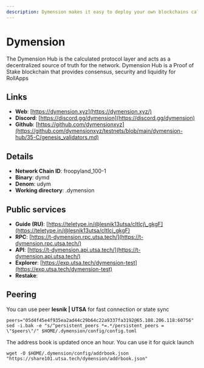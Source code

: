 ```yaml
---
description: Dymension makes it easy to deploy your own blockchains called RollApps
---
```


# Dymension

The Dymension Hub is the calculated protocol layer and acts as a decentralized source of truth for the network. Dymension Hub is a Proof of Stake blockchain that provides consensus, security and liquidity for RollApps

## Links

* **Web**: [https://dymension.xyz](https://dymension.xyz/)
* **Discord**: [https://discord.gg/dymension](https://discord.gg/dymension)
* **Github**: [https://github.com/dymensionxyz](https://github.com/dymensionxyz/testnets/blob/main/dymension-hub/35-C/genesis_validators.md)

## **Details**

* **Network Chain ID**: froopyland\_100-1
* **Binary**: dymd
* **Denom**: udym
* **Working directory**: .dymension

## Public services

* **Guide (RU)**: [https://teletype.in/@lesnik13utsa/cItIcj\_gkgF](https://teletype.in/@lesnik13utsa/cItIcj_gkgF)
* **RPC**: [https://t-dymension.rpc.utsa.tech/](https://t-dymension.rpc.utsa.tech/)
* **API**: [https://t-dymension.api.utsa.tech/](https://t-dymension.api.utsa.tech/)
* **Explorer**: [https://exp.utsa.tech/dymension-test](https://exp.utsa.tech/dymension-test)
* **Restake**:&#x20;

## Peering

You can use peer **lesnik | UTSA** for fast connection or state sync

```shell
peers="05d4f45e4f935ea2ad44c29b64c22a9337fa3192@65.108.206.118:60756"
sed -i.bak -e "s/^persistent_peers *=.*/persistent_peers = \"$peers\"/" $HOME/.dymension/config/config.toml
```

The address book is updated once an hour. You can use it for quick launch

```shell
wget -O $HOME/.dymension/config/addrbook.json "https://share101.utsa.tech/dymension/addrbook.json"
```

